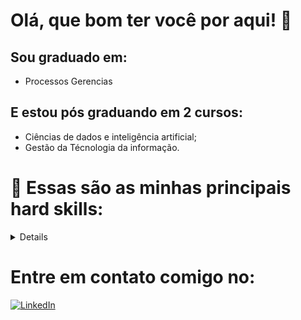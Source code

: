 
# Olá, que bom ter você por aqui! 👀

## Sou graduado em:

- Processos Gerencias
  
## E estou pós graduando em 2 cursos: 

- Ciências de dados e inteligência artificial;
- Gestão da Técnologia da informação. 

# 🦾 Essas são as minhas principais hard skills: 

<details>

| N°   | Hard skills |
|-----:|-----------|
|1     |   SQL     |
|2     |   Python  |
|3     |   MySQL   |
|4     |   NoSQL   |
|5     |     R     |
|6     |   MySQL   |
|7     |   Tableau |
|8     |   PowerBI |
|9     |   ETL     |
|10    |     IA    |

</details>

# Entre em contato comigo no: 
[![LinkedIn](https://img.shields.io/badge/linkedin-%230077B5.svg?style=for-the-badge&logo=linkedin&logoColor=white)](www.linkedin.com/in/reginald0-junior)
